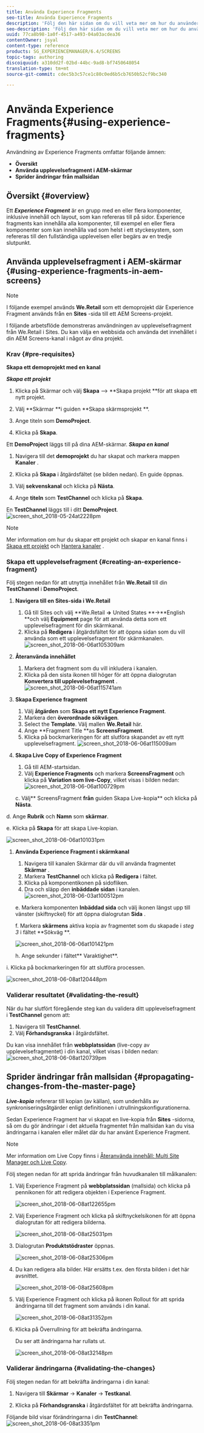 ```yaml
---
title: Använda Experience Fragments
seo-title: Använda Experience Fragments
description: 'Följ den här sidan om du vill veta mer om hur du använder Experience Fragments i AEM Screens. '
seo-description: 'Följ den här sidan om du vill veta mer om hur du använder Experience Fragments i AEM Screens. '
uuid: 77ca8b98-1a0f-4517-a493-04a03acdea36
contentOwner: jsyal
content-type: reference
products: SG_EXPERIENCEMANAGER/6.4/SCREENS
topic-tags: authoring
discoiquuid: a310dd2f-02bd-44bc-9ad8-bf7450648054
translation-type: tm+mt
source-git-commit: cdec5b3c57ce1c80c0ed6b5cb7650b52cf9bc340

---
```



# Använda Experience Fragments{#using-experience-fragments}

Användning av Experience Fragments omfattar följande ämnen:

* **Översikt**
* **Använda upplevelsefragment i AEM-skärmar**
* **Sprider ändringar från mallsidan**

## Översikt {#overview}

Ett ***Experience Fragment*** är en grupp med en eller flera komponenter, inklusive innehåll och layout, som kan refereras till på sidor. Experience fragments kan innehålla alla komponenter, till exempel en eller flera komponenter som kan innehålla vad som helst i ett styckesystem, som refereras till den fullständiga upplevelsen eller begärs av en tredje slutpunkt.


## Använda upplevelsefragment i AEM-skärmar {#using-experience-fragments-in-aem-screens}

>[!NOTE]
>
>I följande exempel används **We.Retail** som ett demoprojekt där Experience Fragment används från en **Sites** -sida till ett AEM Screens-projekt.

I följande arbetsflöde demonstreras användningen av upplevelsefragment från We.Retail i Sites. Du kan välja en webbsida och använda det innehållet i din AEM Screens-kanal i något av dina projekt.

### Krav {#pre-requisites}

**Skapa ett demoprojekt med en kanal**

***Skapa ett projekt***

1. Klicka på Skärmar och välj **Skapa** —> **Skapa projekt **för att skapa ett nytt projekt.

1. Välj **Skärmar **i guiden **Skapa skärmsprojekt **.

1. Ange titeln som **DemoProject**.
1. Klicka på **Skapa**.

Ett **DemoProject** läggs till på dina AEM-skärmar.  ***Skapa en kanal***

1. Navigera till det **demoprojekt** du har skapat och markera mappen **Kanaler** .

1. Klicka på **Skapa** i åtgärdsfältet (se bilden nedan). En guide öppnas.
1. Välj **sekvenskanal** och klicka på **Nästa**.

1. Ange **titeln** som **TestChannel** och klicka på **Skapa**.

En **TestChannel** läggs till i ditt **DemoProject**.\
![screen_shot_2018-05-24at2228pm](assets/screen_shot_2018-05-24at22228pm.png)

>[!NOTE]
>
>Mer information om hur du skapar ett projekt och skapar en kanal finns i [Skapa ett projekt](creating-a-screens-project.md) och [Hantera kanaler](managing-channels.md) .

### Skapa ett upplevelsefragment {#creating-an-experience-fragment}

Följ stegen nedan för att utnyttja innehållet från **We.Retail** till din **TestChannel** i **DemoProject**.

1. **Navigera till en Sites-sida i We.Retail**

   1. Gå till Sites och välj **We.Retail **->** United States **->**English **och välj **Equipment** page för att använda detta som ett upplevelsefragment för din skärmkanal.
   1. Klicka på **Redigera** i åtgärdsfältet för att öppna sidan som du vill använda som ett upplevelsefragment för skärmkanalen.
   ![screen_shot_2018-06-06at105309am](assets/screen_shot_2018-06-06at105309am.png)

1. **Återanvända innehållet**

   1. Markera det fragment som du vill inkludera i kanalen.
   1. Klicka på den sista ikonen till höger för att öppna dialogrutan **Konvertera till upplevelsefragment** .
   ![screen_shot_2018-06-06at115741am](assets/screen_shot_2018-06-06at115741am.png)

1. **Skapa Experience fragment**

   1. Välj **åtgärden** som **Skapa ett nytt Experience Fragment**.
   1. Markera den **överordnade sökvägen**.
   1. Select the **Template**. Välj mallen **We.Retail** här.
   1. Ange **Fragment Title **as **ScreensFragment**.
   1. Klicka på bockmarkeringen för att slutföra skapandet av ett nytt upplevelsefragment.
   ![screen_shot_2018-06-06at115009am](assets/screen_shot_2018-06-06at115009am.png)

1. **Skapa Live Copy of Experience Fragment**

   1. Gå till AEM-startsidan.
   1. Välj **Experience Fragments** och markera **ScreensFragment** och klicka på **Variation som live-Copy**, vilket visas i bilden nedan:
   ![screen_shot_2018-06-06at100729pm](assets/screen_shot_2018-06-06at100729pm.png)

   c. Välj** ScreensFragment **från** guiden Skapa Live-kopia** och klicka på **Nästa**.

   
d. Ange **Rubrik** och **Namn** som **skärmar**.

   e. Klicka på **Skapa** för att skapa Live-kopian.

   ![screen_shot_2018-06-06at101031pm](assets/screen_shot_2018-06-06at101031pm.png)

1. **Använda Experience Fragment i skärmkanal**

   1. Navigera till kanalen Skärmar där du vill använda fragmentet **Skärmar** .
   1. Markera **TestChannel** och klicka på **Redigera** i fältet.
   1. Klicka på komponentikonen på sidofliken.
   1. Dra och släpp den **inbäddade sidan** i kanalen.
   ![screen_shot_2018-06-03at100512pm](assets/screen_shot_2018-06-03at100512pm.png)

   e. Markera komponenten **Inbäddad sida** och välj ikonen längst upp till vänster (skiftnyckel) för att öppna dialogrutan **Sida** .

   f. Markera **skärmens** aktiva kopia av fragmentet som du skapade i *steg 3* i fältet **Sökväg **.

   ![screen_shot_2018-06-06at101421pm](assets/screen_shot_2018-06-06at101421pm.png)

   h. Ange sekunder i fältet** Varaktighet**.

   
i. Klicka på bockmarkeringen för att slutföra processen.

   ![screen_shot_2018-06-08at120448pm](assets/screen_shot_2018-06-08at120448pm.png)

### Validerar resultatet {#validating-the-result}

När du har slutfört föregående steg kan du validera ditt upplevelsefragment i **TestChannel** genom att:

1. Navigera till **TestChannel**.
1. Välj **Förhandsgranska** i åtgärdsfältet.

Du kan visa innehållet från **webbplatssidan** (live-copy av upplevelsefragmentet) i din kanal, vilket visas i bilden nedan:\
![screen_shot_2018-06-08at120739pm](assets/screen_shot_2018-06-08at120739pm.png)

## Sprider ändringar från mallsidan {#propagating-changes-from-the-master-page}

***Live-kopia*** refererar till kopian (av källan), som underhålls av synkroniseringsåtgärder enligt definitionen i utrullningskonfigurationerna.

Sedan Experience Fragment har vi skapat en live-kopia från **Sites** -sidorna, så om du gör ändringar i det aktuella fragmentet från mallsidan kan du visa ändringarna i kanalen eller målet där du har använt Experience Fragment.

>[!NOTE]
>
>Mer information om Live Copy finns i [Återanvända innehåll: Multi Site Manager och Live Copy](/help/sites-administering/msm.md).

Följ stegen nedan för att sprida ändringar från huvudkanalen till målkanalen:

1. Välj Experience Fragment på **webbplatssidan** (mallsida) och klicka på pennikonen för att redigera objekten i Experience Fragment.

   ![screen_shot_2018-06-08at122655pm](assets/screen_shot_2018-06-08at122655pm.png)

1. Välj Experience Fragment och klicka på skiftnyckelsikonen för att öppna dialogrutan för att redigera bilderna.

   ![screen_shot_2018-06-08at25031pm](assets/screen_shot_2018-06-08at25031pm.png)

1. Dialogrutan **Produktstödraster** öppnas.

   ![screen_shot_2018-06-08at25306pm](assets/screen_shot_2018-06-08at25306pm.png)

1. Du kan redigera alla bilder. Här ersätts t.ex. den första bilden i det här avsnittet.

   ![screen_shot_2018-06-08at25608pm](assets/screen_shot_2018-06-08at25608pm.png)

1. Välj Experience Fragment och klicka på ikonen Rollout för att sprida ändringarna till det fragment som används i din kanal.

   ![screen_shot_2018-06-08at31352pm](assets/screen_shot_2018-06-08at31352pm.png)

1. Klicka på Överrullning för att bekräfta ändringarna.

   Du ser att ändringarna har rullats ut.

   ![screen_shot_2018-06-08at32148pm](assets/screen_shot_2018-06-08at32148pm.png)

### Validerar ändringarna {#validating-the-changes}

Följ stegen nedan för att bekräfta ändringarna i din kanal:

1. Navigera till **Skärmar** -> **Kanaler** -> **Testkanal**.

1. Klicka på **Förhandsgranska** i åtgärdsfältet för att bekräfta ändringarna.

Följande bild visar förändringarna i din **TestChannel**:\
![screen_shot_2018-06-08at3351pm](assets/screen_shot_2018-06-08at33351pm.png)

